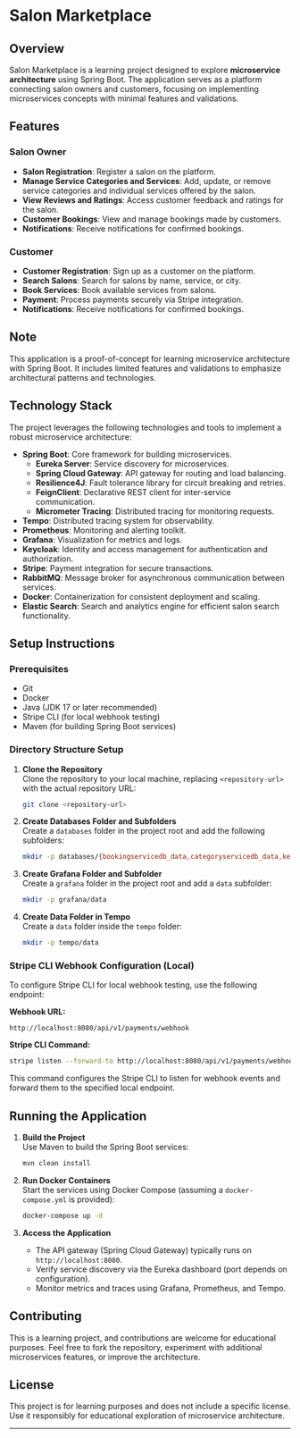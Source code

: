 # Salon Marketplace

## Overview

Salon Marketplace is a learning project designed to explore **microservice architecture** using Spring Boot. The application serves as a platform connecting salon owners and customers, focusing on implementing microservices concepts with minimal features and validations.

## Features

### Salon Owner
- **Salon Registration**: Register a salon on the platform.
- **Manage Service Categories and Services**: Add, update, or remove service categories and individual services offered by the salon.
- **View Reviews and Ratings**: Access customer feedback and ratings for the salon.
- **Customer Bookings**: View and manage bookings made by customers.
- **Notifications**: Receive notifications for confirmed bookings.

### Customer
- **Customer Registration**: Sign up as a customer on the platform.
- **Search Salons**: Search for salons by name, service, or city.
- **Book Services**: Book available services from salons.
- **Payment**: Process payments securely via Stripe integration.
- **Notifications**: Receive notifications for confirmed bookings.

## Note
This application is a proof-of-concept for learning microservice architecture with Spring Boot. It includes limited features and validations to emphasize architectural patterns and technologies.

## Technology Stack
The project leverages the following technologies and tools to implement a robust microservice architecture:

- **Spring Boot**: Core framework for building microservices.
  - **Eureka Server**: Service discovery for microservices.
  - **Spring Cloud Gateway**: API gateway for routing and load balancing.
  - **Resilience4J**: Fault tolerance library for circuit breaking and retries.
  - **FeignClient**: Declarative REST client for inter-service communication.
  - **Micrometer Tracing**: Distributed tracing for monitoring requests.
- **Tempo**: Distributed tracing system for observability.
- **Prometheus**: Monitoring and alerting toolkit.
- **Grafana**: Visualization for metrics and logs.
- **Keycloak**: Identity and access management for authentication and authorization.
- **Stripe**: Payment integration for secure transactions.
- **RabbitMQ**: Message broker for asynchronous communication between services.
- **Docker**: Containerization for consistent deployment and scaling.
- **Elastic Search**: Search and analytics engine for efficient salon search functionality.

## Setup Instructions

### Prerequisites
- Git
- Docker
- Java (JDK 17 or later recommended)
- Stripe CLI (for local webhook testing)
- Maven (for building Spring Boot services)

### Directory Structure Setup
1. **Clone the Repository**  
   Clone the repository to your local machine, replacing `<repository-url>` with the actual repository URL:  
   ```bash
   git clone <repository-url>
   ```

2. **Create Databases Folder and Subfolders**  
   Create a `databases` folder in the project root and add the following subfolders:  
   ```bash
   mkdir -p databases/{bookingservicedb_data,categoryservicedb_data,keycloakdb_data,notificationservicedb_data,paymentservicedb_data,rabbitmq_data,reviewservicedb_data,salonservicedb_data,serviceofferingservicedb_data}
   ```

3. **Create Grafana Folder and Subfolder**  
   Create a `grafana` folder in the project root and add a `data` subfolder:  
   ```bash
   mkdir -p grafana/data
   ```

4. **Create Data Folder in Tempo**  
   Create a `data` folder inside the `tempo` folder:  
   ```bash
   mkdir -p tempo/data
   ```

### Stripe CLI Webhook Configuration (Local)
To configure Stripe CLI for local webhook testing, use the following endpoint:

**Webhook URL:**  
```
http://localhost:8080/api/v1/payments/webhook
```

**Stripe CLI Command:**  
```bash
stripe listen --forward-to http://localhost:8080/api/v1/payments/webhook
```

This command configures the Stripe CLI to listen for webhook events and forward them to the specified local endpoint.

## Running the Application
1. **Build the Project**  
   Use Maven to build the Spring Boot services:  
   ```bash
   mvn clean install
   ```

2. **Run Docker Containers**  
   Start the services using Docker Compose (assuming a `docker-compose.yml` is provided):  
   ```bash
   docker-compose up -d
   ```

3. **Access the Application**  
   - The API gateway (Spring Cloud Gateway) typically runs on `http://localhost:8080`.
   - Verify service discovery via the Eureka dashboard (port depends on configuration).
   - Monitor metrics and traces using Grafana, Prometheus, and Tempo.

## Contributing
This is a learning project, and contributions are welcome for educational purposes. Feel free to fork the repository, experiment with additional microservices features, or improve the architecture.

## License
This project is for learning purposes and does not include a specific license. Use it responsibly for educational exploration of microservice architecture.

****
